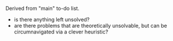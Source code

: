 Derived from "main" to-do list.
- is there anything left unsolved?
- are there problems that are theoretically unsolvable, but can be circumnavigated via a clever heuristic?
